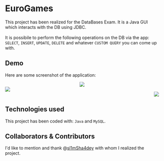 # EuroGames

This project has been realized for the DataBases Exam. It is a Java GUI which interacts with the DB using JDBC.  
<br>
It is possibile to perform the following operations on the DB via the app: `SELECT`, `INSERT`, `UPDATE`, `DELETE` and whatever `CUSTOM QUERY` you can come up with.

## Demo

Here are some screenshot of the application:

<div align="center">
  <img src="https://github.com/sl1mSha4dey/EuroGames/blob/main/demo/main.jpeg" />
</div>
<div align="left">
  <img src="https://github.com/sl1mSha4dey/EuroGames/blob/main/demo/main_query.jpeg" />
</div>
<div align="right">
  <img src="https://github.com/sl1mSha4dey/EuroGames/blob/main/demo/main_select.jpeg" />
</div>

## Technologies used

This project has been coded with: `Java` and `MySQL`.

## Collaborators & Contributors

I'd like to mention and thank @[sl1mSha4dey](https://github.com/sl1mSha4dey) with whom I realized the project.
